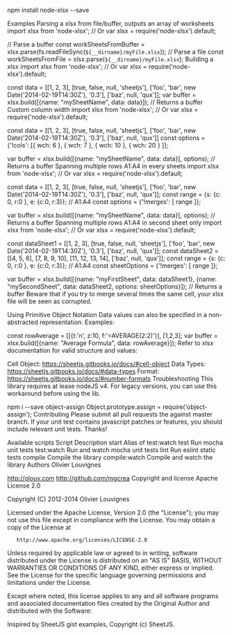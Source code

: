 npm install node-xlsx --save

Examples
Parsing a xlsx from file/buffer, outputs an array of worksheets
import xlsx from 'node-xlsx';
// Or var xlsx = require('node-xlsx').default;
 
// Parse a buffer
const workSheetsFromBuffer = xlsx.parse(fs.readFileSync(`${__dirname}/myFile.xlsx`));
// Parse a file
const workSheetsFromFile = xlsx.parse(`${__dirname}/myFile.xlsx`);
Building a xlsx
import xlsx from 'node-xlsx';
// Or var xlsx = require('node-xlsx').default;
 
const data = [[1, 2, 3], [true, false, null, 'sheetjs'], ['foo', 'bar', new Date('2014-02-19T14:30Z'), '0.3'], ['baz', null, 'qux']];
var buffer = xlsx.build([{name: "mySheetName", data: data}]); // Returns a buffer
Custom column width
import xlsx from 'node-xlsx';
// Or var xlsx = require('node-xlsx').default;
 
const data = [[1, 2, 3], [true, false, null, 'sheetjs'], ['foo', 'bar', new Date('2014-02-19T14:30Z'), '0.3'], ['baz', null, 'qux']]
const options = {'!cols': [{ wch: 6 }, { wch: 7 }, { wch: 10 }, { wch: 20 } ]};
 
var buffer = xlsx.build([{name: "mySheetName", data: data}], options); // Returns a buffer
Spanning multiple rows A1:A4 in every sheets
import xlsx from 'node-xlsx';
// Or var xlsx = require('node-xlsx').default;
 
const data = [[1, 2, 3], [true, false, null, 'sheetjs'], ['foo', 'bar', new Date('2014-02-19T14:30Z'), '0.3'], ['baz', null, 'qux']];
const range = {s: {c: 0, r:0 }, e: {c:0, r:3}}; // A1:A4
const options = {'!merges': [ range ]};
 
var buffer = xlsx.build([{name: "mySheetName", data: data}], options); // Returns a buffer
Spanning multiple rows A1:A4 in second sheet only
import xlsx from 'node-xlsx';
// Or var xlsx = require('node-xlsx').default;
 
const dataSheet1 = [[1, 2, 3], [true, false, null, 'sheetjs'], ['foo', 'bar', new Date('2014-02-19T14:30Z'), '0.3'], ['baz', null, 'qux']];
const dataSheet2 = [[4, 5, 6], [7, 8, 9, 10], [11, 12, 13, 14], ['baz', null, 'qux']];
const range = {s: {c: 0, r:0 }, e: {c:0, r:3}}; // A1:A4
const sheetOptions = {'!merges': [ range ]};
 
var buffer = xlsx.build([{name: "myFirstSheet", data: dataSheet1}, {name: "mySecondSheet", data: dataSheet2, options: sheetOptions}]); // Returns a buffer
Beware that if you try to merge several times the same cell, your xlsx file will be seen as corrupted.

Using Primitive Object Notation Data values can also be specified in a non-abstracted representation.
Examples:

const rowAverage = [[{t:'n', z:10, f:'=AVERAGE(2:2)'}], [1,2,3];
var buffer = xlsx.build([{name: "Average Formula", data: rowAverage}]);
Refer to xlsx documentation for valid structure and values:

Cell Object: https://sheetjs.gitbooks.io/docs/#cell-object
Data Types: https://sheetjs.gitbooks.io/docs/#data-types
Format: https://sheetjs.gitbooks.io/docs/#number-formats
Troubleshooting
This library requires at lease nodeJS v4. For legacy versions, you can use this workaround before using the lib.

npm i --save object-assign
Object.prototype.assign = require('object-assign');
Contributing
Please submit all pull requests the against master branch. If your unit test contains javascript patches or features, you should include relevant unit tests. Thanks!

Available scripts
Script	Description
start	Alias of test:watch
test	Run mocha unit tests
test:watch	Run and watch mocha unit tests
lint	Run eslint static tests
compile	Compile the library
compile:watch	Compile and watch the library
Authors
Olivier Louvignes

http://olouv.com
http://github.com/mgcrea
Copyright and license
Apache License 2.0

Copyright (C) 2012-2014  Olivier Louvignes

   Licensed under the Apache License, Version 2.0 (the "License");
   you may not use this file except in compliance with the License.
   You may obtain a copy of the License at

       http://www.apache.org/licenses/LICENSE-2.0

   Unless required by applicable law or agreed to in writing, software
   distributed under the License is distributed on an "AS IS" BASIS,
   WITHOUT WARRANTIES OR CONDITIONS OF ANY KIND, either express or implied.
   See the License for the specific language governing permissions and
   limitations under the License.

Except where noted, this license applies to any and all software programs and associated documentation files created by the Original Author and distributed with the Software:

Inspired by SheetJS gist examples, Copyright (c) SheetJS.
